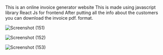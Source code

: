 This is an online invoice generator website 
This is made using javascript library React Js for frontend
After putting all the info about the customers you can download the invoice pdf. format.


![Screenshot (151)](https://github.com/KomalKale03/Invoice-Generator/assets/125977082/35abe1b7-b4a3-479f-94a7-c50fd47e89a9)










![Screenshot (152)](https://github.com/KomalKale03/Invoice-Generator/assets/125977082/8af89773-3778-43a6-ba8e-55b640ccc199)











![Screenshot (153)](https://github.com/KomalKale03/Invoice-Generator/assets/125977082/5e14ce39-3200-4337-9673-953cd3756f8e)






